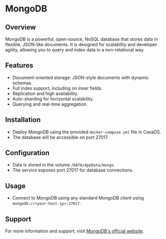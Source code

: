 # MongoDB

## Overview
MongoDB is a powerful, open-source, NoSQL database that stores data in flexible, JSON-like documents. It is designed for scalability and developer agility, allowing you to query and index data in a non-relational way.

## Features
- Document-oriented storage: JSON-style documents with dynamic schemas.
- Full index support, including on inner fields.
- Replication and high availability.
- Auto-sharding for horizontal scalability.
- Querying and real-time aggregation.

## Installation
- Deploy MongoDB using the provided `docker-compose.yml` file in CasaOS.
- The database will be accessible on port 27017.

## Configuration
- Data is stored in the volume `/DATA/AppData/mongo`.
- The service exposes port 27017 for database connections.

## Usage
- Connect to MongoDB using any standard MongoDB client using `mongodb://<your-host-ip>:27017`.

## Support
For more information and support, visit [MongoDB's official website](https://www.mongodb.com/).
